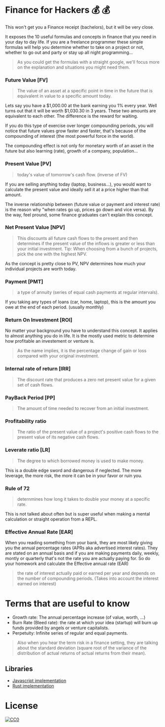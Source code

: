 # Finance for Hackers :moneybag: :moneybag:

This won't get you a Finance receipt (bachelors), but it will be very close.

It exposes the 10 useful formulas and concepts in finance that you need in your day to day life. If you are a freelance programmer these simple formulas will help you determine whether to take on a project or not, whether to go out and party or stay up all night programming...

> As you could get the formulas with a straight google, we'll focus more on the explanation and situations you might need them.

### Future Value [FV]

> The value of an asset at a specific point in time in the future that is equivalent in value to a specific amount today. 

Lets say you have a $1,000.00 at the bank earning you 1% every year. Well turns out that it will be worth $1,030.30 in 3 years. These two amounts are equivalent to each other. The difference is the reward for waiting.

If you do this type of exercise over longer compounding periods, you will notice that future values grow faster and faster, that's because of the compounding of interest (the most powerful force in the world).

The compounding effect is not only for monetary worth of an asset in the future but also learning (rate), growth of a company, population...

### Present Value [PV]

> today's value of tomorrow's cash flow. (inverse of FV)

If you are selling anything today (laptop, business...), you would want to calculate the present value and ideally sell it at a price higher than that amount.

The inverse relationship between (future value or payment and interest rate) is the reason why "when rates go up, prices go down and vice versa). By the way, feel pround, some finance graduates can't explain this concept.

### Net Present Value [NPV]

> This discounts all future cash flows to the present and then determines if the present value of the inflows is greater or less than your initial investment. Tip: When choosing from a bunch of projects, pick the one with the highest NPV.

As the concept is pretty close to PV, NPV determines how much your individual projects are worth today.

### Payment [PMT]

> a type of annuity (series of equal cash payments at regular intervals).

If you taking any types of loans (car, home, laptop), this is the amount you owe at the end of each period. (usually monthly)

### Return On Investment [ROI]

No matter your background you have to understand this concept. It applies to almost anything you do in life. It is the mostly used metric to determine how profitable an investement or venture is.

> As the name implies, it is the percentage change of gain or loss compared with your original investment.

### Internal rate of return [IRR]

> The discount rate that produces a zero net present value for a given set of cash flows.

### PayBack Period [PP]

> The amount of time needed to recover from an initial investment.

### Profitability ratio

> The ratio of the present value of a project's positive cash flows to the present value of its negative cash flows.

### Leverate ratio [LR]

> The degree to which borrowed money is used to make money.

This is a double edge sword and dangerous if neglected. The more leverage, the more risk, the more it can be in your favor or ruin you.

### Rule of 72

> deternmines how long it takes to double your money at a specific rate.

This is not talked about often but is super useful when making a mental calculation or straight operation from a REPL.

### Effective Annual Rate [EAR]

When you reading something from your bank, they are most likely giving you the annual percentage rates (APRs aka advertised interest rates). They are stated on an annual basis and if you are making payments daily, weekly, montly or quarterly that's not the rate you are actually paying for. So do your homework and calculate the Effective annual rate (EAR)

> the rate of interest actually paid or earned per year and depends on the number of compounding periods. (Takes into account the interest earned on interest)

# Terms that are useful to know 

* Growth rate: The annual percentage increase (of value, worth, ...)
* Burn Rate (Bleed rate): the rate at which your idea (startup) will burn up funds provided by angels or venture capitalists.
* Perpetuity: Infinite series of regular and equal payments.

> Also when you hear the term risk in a finance setting, they are talking about the standard deviation (square root of the variance of the distribution of actual returns of actual returns from their mean).

## Libraries

* [Javascript implementation](https://github.com/essamjoubori/finance.js)
* [Rust implementation](https://github.com/mohamedhayibor/finance)

# License
[![CC0](http://mirrors.creativecommons.org/presskit/buttons/88x31/svg/cc-zero.svg)](https://creativecommons.org/publicdomain/zero/1.0/)

